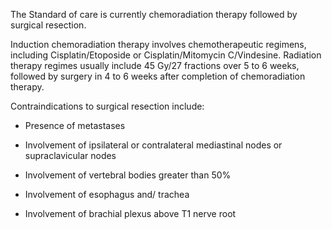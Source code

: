 The Standard of care is currently chemoradiation therapy followed by surgical resection.

Induction chemoradiation therapy involves chemotherapeutic regimens, including Cisplatin/Etoposide or Cisplatin/Mitomycin C/Vindesine. Radiation therapy regimes usually include 45 Gy/27 fractions over 5 to 6 weeks, followed by surgery in 4 to 6 weeks after completion of chemoradiation therapy.

Contraindications to surgical resection include:

- Presence of metastases

- Involvement of ipsilateral or contralateral mediastinal nodes or supraclavicular nodes

- Involvement of vertebral bodies greater than 50%

- Involvement of esophagus and/ trachea

- Involvement of brachial plexus above T1 nerve root